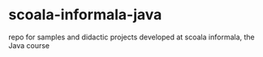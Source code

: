 # scoala-informala-java
repo for samples and didactic projects developed at scoala informala, the Java course

